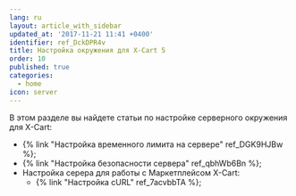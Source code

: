 ```yaml
---
lang: ru
layout: article_with_sidebar
updated_at: '2017-11-21 11:41 +0400'
identifier: ref_DckDPR4v
title: Настройка окружения для X-Cart 5
order: 10
published: true
categories:
  - home
icon: server
---
```

В этом разделе вы найдете статьи по настройке серверного окружения для X-Cart:

*   {% link "Настройка временного лимита на сервере" ref_DGK9HJBw %};
*   {% link "Настройка безопасности сервера" ref_qbhWb6Bn %};
*   Настройка серера для работы с Маркетплейсом X-Cart: 
    *   {% link "Настройка cURL" ref_7acvbbTA %};
    
